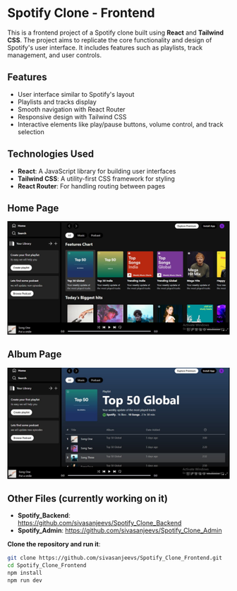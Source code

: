 # Spotify Clone - Frontend

This is a frontend project of a Spotify clone built using **React** and **Tailwind CSS**. The project aims to replicate the core functionality and design of Spotify's user interface. It includes features such as playlists, track management, and user controls.

## Features

- User interface similar to Spotify's layout
- Playlists and tracks display
- Smooth navigation with React Router
- Responsive design with Tailwind CSS
- Interactive elements like play/pause buttons, volume control, and track selection

## Technologies Used

- **React**: A JavaScript library for building user interfaces
- **Tailwind CSS**: A utility-first CSS framework for styling
- **React Router**: For handling routing between pages

## Home Page

![home page](spoti1.jpg)

## Album Page

![Album page](spoti2.jpg)


## Other Files (currently working on it)

- **Spotify_Backend**: https://github.com/sivasanjeevs/Spotify_Clone_Backend
- **Spotify_Admin**: https://github.com/sivasanjeevs/Spotify_Clone_Admin
  

**Clone the repository and run it**:

   ```bash
   git clone https://github.com/sivasanjeevs/Spotify_Clone_Frontend.git
   cd Spotify_Clone_Frontend
   npm install
   npm run dev
